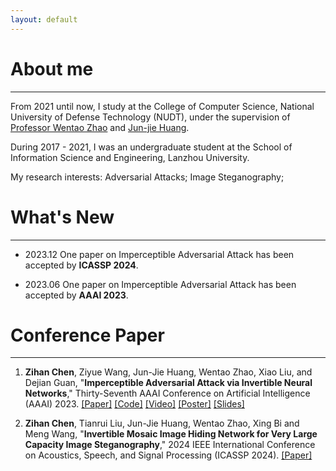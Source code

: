 ```yaml
---
layout: default
---
```


# About me
<hr/>

From 2021 until now, I study at the College of Computer Science, National University of Defense Technology (NUDT), under the supervision of [Professor Wentao Zhao](https://dblp.org/pid/61/6344.html) and [Jun-jie Huang](https://jjhuangcs.github.io/).

During 2017 - 2021, I was an undergraduate student at the School of Information Science and Engineering, Lanzhou University.

My research interests: Adversarial Attacks; Image Steganography;

# What's New
<hr/>

- 2023.12 One paper on Imperceptible Adversarial Attack has been accepted by **ICASSP 2024**.

- 2023.06 One paper on Imperceptible Adversarial Attack has been accepted by **AAAI 2023**.

# Conference Paper
<hr/>

1.  **Zihan Chen**, Ziyue Wang, Jun-Jie Huang, Wentao Zhao, Xiao Liu, and Dejian Guan, "**Imperceptible Adversarial Attack via Invertible Neural Networks**," Thirty-Seventh AAAI Conference on Artificial Intelligence (AAAI) 2023. [[Paper]](https://arxiv.org/pdf/2211.15030.pdf) [[Code]](https://github.com/jjhuangcs/AdvINN) [[Video]](https://www.youtube.com/watch?v=N2my2n5ylcM) [[Poster]](./assets/poster/AdvINN_poster.pdf) [[Slides]](./assets/slides/AdvINN_slides.pdf)

2.  **Zihan Chen**, Tianrui Liu, Jun-Jie Huang, Wentao Zhao, Xing Bi and Meng Wang, "**Invertible Mosaic Image Hiding Network for Very Large Capacity Image Steganography**," 2024 IEEE International Conference on Acoustics, Speech, and Signal Processing (ICASSP 2024). [[Paper]](https://arxiv.org/abs/2309.08987)

